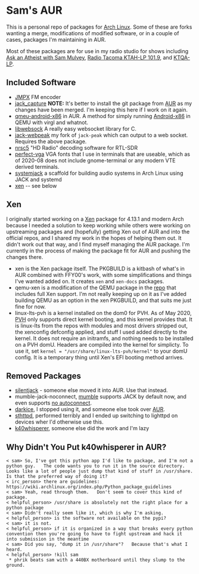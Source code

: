 # Sam's AUR

This is a personal repo of packages for [Arch Linux](http://archlinux.org).  Some
of these are forks wanting a merge, modifications of modified software, or in a
couple of cases, packages I'm maintaining in AUR.

Most of these packages are for use in my radio studio for shows including
[Ask an Atheist with Sam Mulvey](https://atheist.radio), [Radio Tacoma KTAH-LP 101.9](http://radiotacoma.org), and [KTQA-LP](http://ktqa.org).


## Included Software

  * [JMPX](http://jontio.zapto.org/hda1/paradise/jmpxencoder/jmpx.html) FM encoder
  * [jack_capture](https://github.com/refutationalist/jack_capture) **NOTE:** It's better to install the git package from [AUR](https://aur.archlinux.org/packages/jack_capture-git/) as my changes have been merged.  I'm keeping this here if I work on it again.
  * [qmeu-android-x86](https://aur.archlinux.org/packages/qemu-android-x86/) in AUR.  A method for simply running [Android-x86](http://android-x86.org) in QEMU with virgl and whatnot.
  * [libwebsock](https://github.com/JonnyWhatshisface/libwebsock) A really easy websocket library for C.
  * [jack-webpeak](https://github.com/refutationalist/jack-webpeak) my fork of `jack-peak` which can output to a web socket.  Requires the above package.
  * [nrsc5](https://github.com/theori-io/nrsc5) "HD Radio" decoding software for RTL-SDR
  * [perfect-vga](http://laemeur.sdf.org/fonts/) VGA fonts that I use in terminals that are useable, which as of 2020-08 does not include gnome-terminal or any modern VTE derived terminals.
  * [systemjack](https://github.com/refutationalist/systemjack) a scaffold for building audio systems in Arch Linux using JACK and systemd
  * [xen](https://aur.archlinux.org/packages/xen/) -- see below

## Xen

I originally started working on a [Xen](https://xenproject.org) package for 4.13.1 and modern Arch because I needed a solution to keep working while others were working on upstreaming packages and (hopefully) getting Xen out of AUR and into the official repos, and I shared my work in the hopes of helping them out.  It didn't work out that way, and I find myself managing the AUR package.  I'm currently in the process of making the package fit for AUR and pushing the changes there.

  * xen is the Xen package itself.  The PKGBUILD is a kitbash of what's in AUR combined with FFY00's work, with some simplifications and things I've wanted added on.  It creates `xen` and `xen-docs` packages.
  * qemu-xen is a modification of the QEMU package in the [repo](https://www.archlinux.org/packages/extra/x86_64/qemu/) that includes full Xen support. I'm not really keeping up on it as I've added building QEMU as an option in the xen PKGBUILD, and that suits me just fine for now.
  * linux-lts-pvh is a kernel installed on the dom0 for PVH.  As of May 2020, [PVH](https://wiki.xen.org/wiki/Xen_Project_Software_Overview#PVH_.28x86.29) only supports direct kernel booting, and this kernel provides that.   It is linux-lts from the repos with modules and most drivers stripped out, the xenconfig defconfig applied, and stuff I used added directly to the kernel.  It does not require an initramfs, and nothing needs to be installed on a PVH domU.  Headers are compiled into the kernel for simplicty.  To use it, set `kernel = "/usr/share/linux-lts-pvh/kernel"` to your domU config.  It is a temporary thing until Xen's EFI booting method arrives.


## Removed Packages
  * [silentjack](https://aur.archlinux.org/packages/silentjack-git/) - someone else moved it into AUR.   Use that instead.
  * mumble-jack-noconnect, [mumble](https://wiki.mumble.info/wiki/Main_Page) supports JACK by default now, and even supports [no autoconnect](https://vis.nu/blog/disable_jack_autoconnect_in_mumble_1.3_and_later).
  * [darkice](http://www.darkice.org/), I stopped using it, and someone else took over [AUR](https://aur.archlinux.org/packages/darkice/).
  * [sthttpd](https://github.com/refutationalist/sthttpd), performed terribly and I ended up switching to lighttpd on devices wher I'd otherwise use this.
  * [k40whisperer](https://aur.archlinux.org/packages/k40whisperer/), someone else did the work and I'm lazy



## Why Didn't You Put k40whisperer in AUR?

    < sam> So, I've got this python app I'd like to package, and I'm not a python guy.   The code wants you to run it in the source directory.  Looks like a lot of people just dump that kind of stuff in /usr/share.   Is that the preferred way of doing it?
    < irc_person> there are guidelines: https://wiki.archlinux.org/index.php/Python_package_guidelines
    < sam> Yeah, read through them.   Don't seem to cover this kind of package.
    < helpful_person> /usr/share is absolutely not the right place for a python package
    < sam> Didn't really seem like it, which is why I'm asking.
    < helpful_person> is the software not available on the pypi?
    < sam> it is not.
    < helpful_person> if it is organized in a way that breaks every python convention then you're going to have to fight upstream and hack it into submission in the meantime
    < sam> Did you say, "dump it in /usr/share"?   Because that's what I heard.
    < helpful_person> !kill sam 
     * phrik beats sam with a 440BX motherboard until they slump to the ground.


